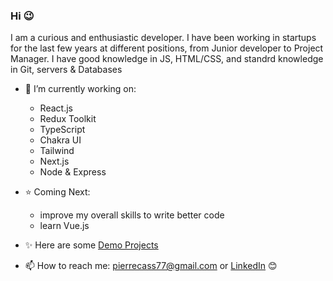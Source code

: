 ### Hi 😉

I am a curious and enthusiastic developer. I have been working in startups for the last few years at different positions, from Junior developer to Project Manager.
I have good knowledge in JS, HTML/CSS, and standrd knowledge in Git, servers & Databases

- 🌱 I’m currently working on:   
  - React.js
  - Redux Toolkit
  - TypeScript
  - Chakra UI
  - Tailwind
  - Next.js
  - Node & Express

- ⭐ Coming Next:
  - improve my overall skills to write better code
  - learn Vue.js

- ✨ Here are some [Demo Projects](https://github.com/peterk6e/Projects)

- 📫 How to reach me: pierrecass77@gmail.com or [LinkedIn]( https://www.linkedin.com/in/pierre-cassier-76b226180) 😊
